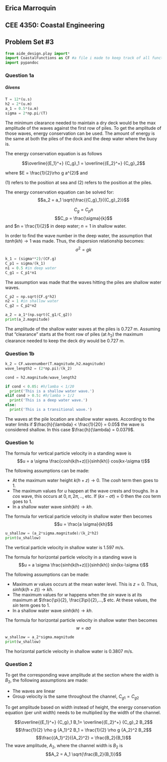 ## Erica Marroquin
## CEE 4350: Coastal Engineering
## Problem Set #3

```python
from aide_design.play import*
import CoastalFunctions as CF #a file i made to keep track of all functions
import pypandoc
```

### Question 1a
##### Givens
```python
T = 12*(u.s)
h2 = 2*(u.m)
a_1 = 0.5*(u.m)
sigma = 2*np.pi/(T)
```
The minimum clearance needed to maintain a dry deck would be the max amplitude of the waves against the first row of piles. To get the amplitude of those waves, energy conservation can be used. The amount of energy is the same at both the piles of the dock and the deep water where the buoy is.

The energy conservation equation is as follows

$$\overline{{E_1}^+} {C_g}_1 = \overline{{E_2}^+} {C_g}_2$$


where  $E = \frac{1}{2}\rho g a^{2}$ and

(1) refers to the position at sea and
(2) refers to the position at the piles.

The energy conservation equation can be solved for:
$$a_2 = a_1 \sqrt{\frac{{C_g}_1}{{C_g}_2}}$$

$$C_g = C_p n$$
$$C_p = \frac{\sigma}{k}$$
 and $n = \frac{1}{2}$ in deep water; $n = 1$ in shallow water.

In order to find the wave number in the deep water, the assumption that $tanh(kh) \rightarrow 1$ was made. Thus, the dispersion relationship becomes:
$$\sigma^2 = g k$$

```python
k_1 = (sigma**2)/(CF.g)
C_p1 = sigma/(k_1)
n1 = 0.5 #in deep water
C_g1 = C_p1*n1
```
The assumption was made that the waves hitting the piles are shallow water waves.
```python
C_p2 = np.sqrt(CF.g*h2)
n2 = 1 #in shallow water
C_g2 = C_p2*n2

a_2 = a_1*(np.sqrt(C_g1/C_g2))
print(a_2.magnitude)
```
The amplitude of the shallow water waves at the piles is 0.727 m. Assuming that “clearance” starts at the front row of piles (at $h_2$) the maximum clearance needed to keep the deck dry would be 0.727 m.

### Question 1b
```python
k_2 = CF.wavenumber(T.magnitude,h2.magnitude)
wave_length2 = (2*np.pi)/(k_2)

cond = h2.magnitude/wave_length2

if cond < 0.05: #h/lamba < 1/20
  print('This is a shallow water wave.')
elif cond > 0.5: #h/lamba > 1/2
  print('This is a deep water wave.')
else:
  print('This is a transitional wave.')
```
The waves at the pile location are shallow water waves. According to the water limits if $\frac{h}{\lambda} < \frac{1}{20} = 0.05$ the wave is considered shallow. In this case $\frac{h}{\lambda} = 0.0379$.

### Question 1c
The formula for vertical particle velocity in a standing wave is
$$u = a \sigma \frac{cosh(k(h+z))}{sinh(kh)} cos(kx-\sigma t)$$


The following assumptions can be made:
- At the maximum water height $k(h+z) \rightarrow 0$. The $cosh$ term then goes to 1.
- The maximum values for $u$ happen at the wave crests and troughs. In a $cos$ wave, this occurs at $0, \pi, 2 \pi, ..,$ etc. If $(kx- \sigma t) = 0$ then the $cos$ term goes to 1.
- In a shallow water wave $sinh(kh) \rightarrow kh$.

The formula for vertical particle velocity in shallow water then becomes
$$u = \frac{a \sigma}{kh}$$

```python
u_shallow = (a_2*sigma.magnitude)/(k_2*h2)
print(u_shallow)
```
The vertical particle velocity in shallow water is 1.597 m/s.

The formula for horizontal particle velocity in a standing wave is
$$u = a \sigma \frac{sinh(k(h+z))}{sinh(kh)} sin(kx-\sigma t)$$

The following assumptions can be made:
- Maximum $w$ values occurs at the mean water level. This is $z = 0$. Thus, $sinh(k(h+z)) \rightarrow kh$.
- The maximum values for $w$ happens when the $sin$ wave is at its maximum at $\frac{\pi}{2}, \frac{3\pi}{2},...,$ etc. At these values, the $sin$ term goes to 1.
- In a shallow water wave $sinh(kh) \rightarrow kh$.

The formula for horizontal particle velocity in shallow water then becomes
$$w = a \sigma$$

```python
w_shallow = a_2*sigma.magnitude
print(w_shallow)
```

The horizontal particle velocity in shallow water is 0.3807 m/s.

### Question 2
To get the corresponding wave amplitude at the section where the width is $B_2$, the following assumptions are made:
- The waves are linear
- Group velocity is the same throughout the channel, ${C_g}_1 = {C_g}_2$

To get amplitude based on width instead of height, the energy conservation equation (per unit width) needs to be multiplied by the width of the channel.

$$\overline{{E_1}^+} {C_g}_1 B_1= \overline{{E_2}^+} {C_g}_2 B_2$$
$$\frac{1}{2} \rho g {A_1}^2 B_1 = \frac{1}{2} \rho g {A_2}^2 B_2$$
$$\frac{{A_1}^2}{{A_2}^2} = \frac{B_2}{B_1}$$
The wave amplitude, $A_2$, where the channel width is $B_2$ is
$$A_2 = A_1 \sqrt{\frac{B_2}{B_1}}$$
